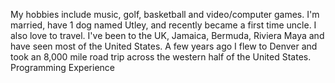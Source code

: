 My hobbies include music, golf, basketball and video/computer games.  I'm married, have 1 dog named Utley, and recently became a first time uncle.  I also love to travel.  I've been to the UK, Jamaica, Bermuda, Riviera Maya and have seen most of the United States.  A few years ago I flew to Denver and took an 8,000 mile road trip across the western half of the United States. 
Programming Experience
